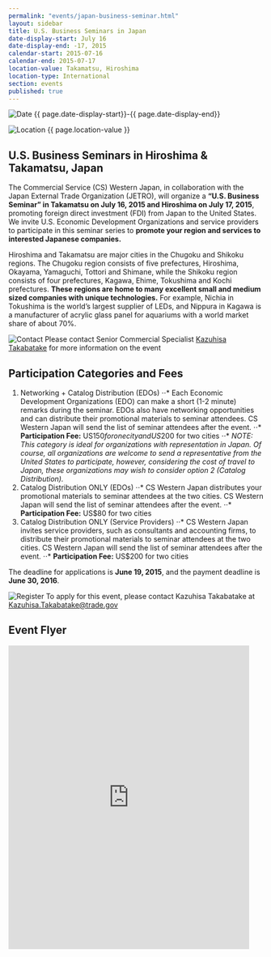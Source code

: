 ```yaml
---
permalink: "events/japan-business-seminar.html"
layout: sidebar
title: U.S. Business Seminars in Japan
date-display-start: July 16
date-display-end: -17, 2015
calendar-start: 2015-07-16
calendar-end: 2015-07-17
location-value: Takamatsu, Hiroshima
location-type: International
section: events
published: true
---
```


![Date](https://google.github.io/material-design-icons/action/svg/design/ic_event_24px.svg "Date") {{ page.date-display-start}}-{{ page.date-display-end}}

![Location](http://google.github.io/material-design-icons/social/svg/design/ic_location_city_24px.svg "Location") {{ page.location-value }}

## U.S. Business Seminars in Hiroshima & Takamatsu, Japan

The Commercial Service (CS) Western Japan, in collaboration with the Japan External Trade Organization (JETRO), will organize a **“U.S. Business Seminar” in Takamatsu on July 16, 2015 and Hiroshima on July 17, 2015**, promoting foreign direct investment (FDI) from Japan to the United States. We invite U.S. Economic Development Organizations and service providers to participate in this seminar series to **promote your region and services to interested Japanese companies.**

Hiroshima and Takamatsu are major cities in the Chugoku and Shikoku regions. The Chugoku region consists of five prefectures, Hiroshima, Okayama, Yamaguchi, Tottori and Shimane, while the Shikoku region consists of four prefectures, Kagawa, Ehime, Tokushima and Kochi prefectures. **These regions are home to many excellent small and medium sized companies with unique technologies.** For example, Nichia in Tokushima is the world’s largest supplier of LEDs, and Nippura in Kagawa is a manufacturer of acrylic glass panel for aquariums with a world market share of about 70%.

![Contact](https://google.github.io/material-design-icons/action/svg/design/ic_question_answer_24px.svg "Contact") Please contact Senior Commercial Specialist [Kazuhisa Takabatake](mailto:Kazuhisa.Takabatake@trade.gov) for more information on the event

## Participation Categories and Fees

1. Networking + Catalog Distribution (EDOs)
⋅⋅* Each Economic Development Organizations (EDO) can make a short (1-2 minute) remarks during the seminar. EDOs also have networking opportunities and can distribute their promotional materials to seminar attendees. CS Western Japan will send the list of seminar attendees after the event.
⋅⋅* **Participation Fee:** US$150 for one city and US$200 for two cities
⋅⋅* *NOTE: This category is ideal for organizations with representation in Japan. Of course, all organizations are welcome to send a representative from the United States to participate, however, considering the cost of travel to Japan, these organizations may wish to consider option 2 (Catalog Distribution).*
2. Catalog Distribution ONLY (EDOs)
⋅⋅* CS Western Japan distributes your promotional materials to seminar attendees at the two cities. CS Western Japan will send the list of seminar attendees after the event.
⋅⋅* **Participation Fee:** US$80 for two cities
3. Catalog Distribution ONLY (Service Providers)
⋅⋅* CS Western Japan invites service providers, such as consultants and accounting firms, to distribute their promotional materials to seminar attendees at the two cities. CS Western Japan will send the list of seminar attendees after the event.
⋅⋅* **Participation Fee:** US$200 for two cities

The deadline for applications is **June 19, 2015**, and the payment deadline is **June 30, 2016**.

![Register](https://google.github.io/material-design-icons/content/svg/design/ic_send_24px.svg "RSVP") To apply for this event, please contact Kazuhisa Takabatake at [Kazuhisa.Takabatake@trade.gov](mailto:Kazuhisa.Takabatake@trade.gov)

## Event Flyer

<iframe src="https://www.slideshare.net/slideshow/embed_code/key/8sNH9YF27NnAes" width="476" height="600" frameborder="0" marginwidth="0" marginheight="0" scrolling="no"></iframe>
